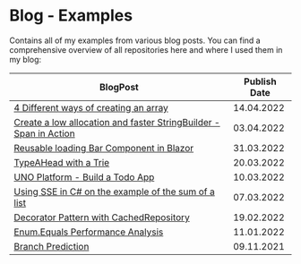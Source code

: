 # Blog - Examples

Contains all of my examples from various blog posts. You can find a comprehensive overview of all repositories here and where I used them in my blog:

| BlogPost                                                                                 | Publish Date |
| ---------------------------------------------------------------------------------------- | ------------ |
| [4 Different ways of creating an array](ArrayInitializePerformance/)                     | 14.04.2022   |
| [Create a low allocation and faster StringBuilder - Span in Action](ValueStringBuilder/) | 03.04.2022   |
| [Reusable loading Bar Component in Blazor](BlazorLoadingComponent/)                      | 31.03.2022   |
| [TypeAHead with a Trie](TrieTypeAHead/)                                                  | 20.03.2022   |
| [UNO Platform - Build a Todo App](TodoApp/)                                              | 10.03.2022   |
| [Using SSE in C# on the example of the sum of a list](ArraySumPerformanceSIMD/)          | 07.03.2022   |
| [Decorator Pattern with CachedRepository](DecoratorPattern/)                             | 19.02.2022   |
| [Enum.Equals Performance Analysis](EnumEqualsPerformance/)                               | 11.01.2022   |
| [Branch Prediction](BranchPrediction/)                                                   | 09.11.2021   |
